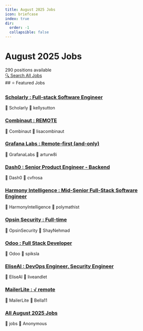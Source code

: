 ```yaml
---
title: August 2025 Jobs
icon: briefcase
index: true
dir:
  order: -1
  collapsible: false
---
```


# August 2025 Jobs

<div class="jobs-header">
  <div class="jobs-count">290 positions available</div>
  <a href="./all-jobs.html" class="search-all-button">🔍 Search All Jobs</a>
</div>
## ⭐ Featured Jobs

<div class="featured-jobs">
  <div class="featured-job">
    <h3><a href="/jobs/August-2025/kellysutton-Scholarly-Full-stackSoftwareEngineer-Seattle_On-Site-Full-Time-$130k-$200k+equity+he.html">Scholarly : Full-stack Software Engineer</a></h3>
    <div class="job-meta">
      <span class="company">🏢 Scholarly</span>
      <span class="author">👤 kellysutton</span>
    </div>
  </div>
  <div class="featured-job">
    <h3><a href="/jobs/August-2025/lisacombinaut-Combinaut-REMOTE-DevelopersandPM-Contract.html">Combinaut : REMOTE</a></h3>
    <div class="job-meta">
      <span class="company">🏢 Combinaut</span>
      <span class="author">👤 lisacombinaut</span>
    </div>
  </div>
  <div class="featured-job">
    <h3><a href="/jobs/August-2025/arturw8i-GrafanaLabs-Remote-first(and-only)-Full-time.html">Grafana Labs : Remote-first (and-only)</a></h3>
    <div class="job-meta">
      <span class="company">🏢 GrafanaLabs</span>
      <span class="author">👤 arturw8i</span>
    </div>
  </div>
  <div class="featured-job">
    <h3><a href="/jobs/August-2025/cvfrosa-Dash0-SeniorProductEngineer-Backend-Full-time-REMOTE(Europe).html">Dash0 : Senior Product Engineer - Backend</a></h3>
    <div class="job-meta">
      <span class="company">🏢 Dash0</span>
      <span class="author">👤 cvfrosa</span>
    </div>
  </div>
  <div class="featured-job">
    <h3><a href="/jobs/August-2025/polymathist-HarmonyIntelligence-Mid-SeniorFull-StackSoftwareEngineer-Remote(UTC10pm-3amcrossover.html">Harmony Intelligence : Mid-Senior Full-Stack Software Engineer</a></h3>
    <div class="job-meta">
      <span class="company">🏢 HarmonyIntelligence</span>
      <span class="author">👤 polymathist</span>
    </div>
  </div>
  <div class="featured-job">
    <h3><a href="/jobs/August-2025/ShayNehmad-OpsinSecurity-Full-time.html">Opsin Security : Full-time</a></h3>
    <div class="job-meta">
      <span class="company">🏢 OpsinSecurity</span>
      <span class="author">👤 ShayNehmad</span>
    </div>
  </div>
  <div class="featured-job">
    <h3><a href="/jobs/August-2025/spiksla-Odoo-FullStackDeveloper-Full-time-Visa+€10kSigningBonus.html">Odoo : Full Stack Developer</a></h3>
    <div class="job-meta">
      <span class="company">🏢 Odoo</span>
      <span class="author">👤 spiksla</span>
    </div>
  </div>
  <div class="featured-job">
    <h3><a href="/jobs/August-2025/liveandlet-EliseAI-DevOpsEngineer_SecurityEngineer-NYCOnsite.html">EliseAI : DevOps Engineer, Security Engineer</a></h3>
    <div class="job-meta">
      <span class="company">🏢 EliseAI</span>
      <span class="author">👤 liveandlet</span>
    </div>
  </div>
  <div class="featured-job">
    <h3><a href="/jobs/August-2025/Bella11-MailerLite-√remote-√full-time.html">MailerLite : √ remote</a></h3>
    <div class="job-meta">
      <span class="company">🏢 MailerLite</span>
      <span class="author">👤 Bella11</span>
    </div>
  </div>
  <div class="featured-job">
    <h3><a href="/jobs/August-2025/all-jobs.html">All August 2025 Jobs</a></h3>
    <div class="job-meta">
      <span class="company">🏢 jobs</span>
      <span class="author">👤 Anonymous</span>
    </div>
  </div>
</div>